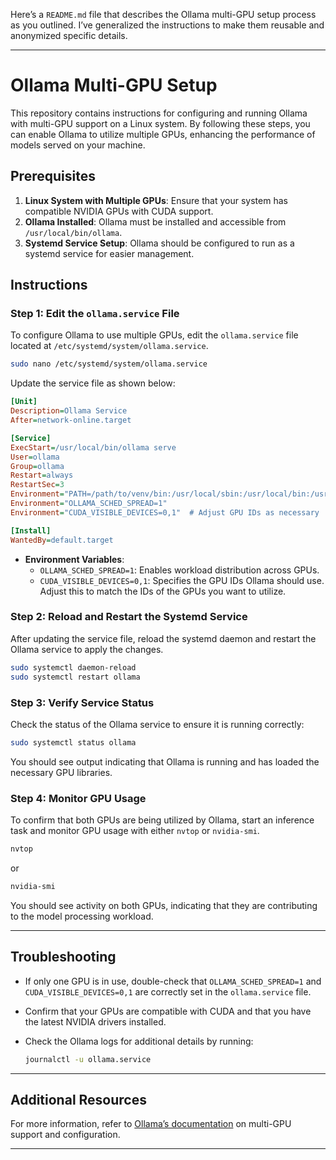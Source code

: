 Here’s a `README.md` file that describes the Ollama multi-GPU setup process as you outlined. I’ve generalized the instructions to make them reusable and anonymized specific details.

---

# Ollama Multi-GPU Setup

This repository contains instructions for configuring and running Ollama with multi-GPU support on a Linux system. By following these steps, you can enable Ollama to utilize multiple GPUs, enhancing the performance of models served on your machine.

## Prerequisites

1. **Linux System with Multiple GPUs**: Ensure that your system has compatible NVIDIA GPUs with CUDA support.
2. **Ollama Installed**: Ollama must be installed and accessible from `/usr/local/bin/ollama`.
3. **Systemd Service Setup**: Ollama should be configured to run as a systemd service for easier management.

## Instructions

### Step 1: Edit the `ollama.service` File

To configure Ollama to use multiple GPUs, edit the `ollama.service` file located at `/etc/systemd/system/ollama.service`.

```bash
sudo nano /etc/systemd/system/ollama.service
```

Update the service file as shown below:

```ini
[Unit]
Description=Ollama Service
After=network-online.target

[Service]
ExecStart=/usr/local/bin/ollama serve
User=ollama
Group=ollama
Restart=always
RestartSec=3
Environment="PATH=/path/to/venv/bin:/usr/local/sbin:/usr/local/bin:/usr/sbin:/usr/bin:/sbin:/bin:/usr/games:/usr/local/games:/snap/bin"
Environment="OLLAMA_SCHED_SPREAD=1"
Environment="CUDA_VISIBLE_DEVICES=0,1"  # Adjust GPU IDs as necessary

[Install]
WantedBy=default.target
```

- **Environment Variables**:
  - `OLLAMA_SCHED_SPREAD=1`: Enables workload distribution across GPUs.
  - `CUDA_VISIBLE_DEVICES=0,1`: Specifies the GPU IDs Ollama should use. Adjust this to match the IDs of the GPUs you want to utilize.

### Step 2: Reload and Restart the Systemd Service

After updating the service file, reload the systemd daemon and restart the Ollama service to apply the changes.

```bash
sudo systemctl daemon-reload
sudo systemctl restart ollama
```

### Step 3: Verify Service Status

Check the status of the Ollama service to ensure it is running correctly:

```bash
sudo systemctl status ollama
```

You should see output indicating that Ollama is running and has loaded the necessary GPU libraries.

### Step 4: Monitor GPU Usage

To confirm that both GPUs are being utilized by Ollama, start an inference task and monitor GPU usage with either `nvtop` or `nvidia-smi`.

```bash
nvtop
```

or

```bash
nvidia-smi
```

You should see activity on both GPUs, indicating that they are contributing to the model processing workload.

---

## Troubleshooting

- If only one GPU is in use, double-check that `OLLAMA_SCHED_SPREAD=1` and `CUDA_VISIBLE_DEVICES=0,1` are correctly set in the `ollama.service` file.
- Confirm that your GPUs are compatible with CUDA and that you have the latest NVIDIA drivers installed.
- Check the Ollama logs for additional details by running:

  ```bash
  journalctl -u ollama.service
  ```

---

## Additional Resources

For more information, refer to [Ollama’s documentation](https://github.com/ollama/ollama) on multi-GPU support and configuration.

--- 

